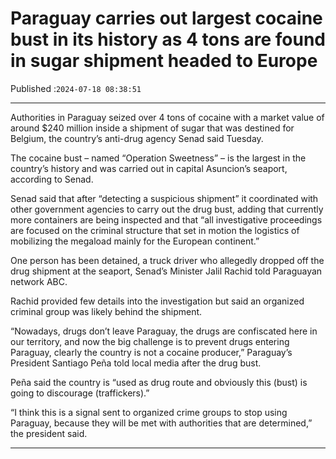 # Paraguay carries out largest cocaine bust in its history as 4 tons are found in sugar shipment headed to Europe

Published :`2024-07-18 08:38:51`

---

Authorities in Paraguay seized over 4 tons of cocaine with a market value of around $240 million inside a shipment of sugar that was destined for Belgium, the country’s anti-drug agency Senad said Tuesday.

The cocaine bust – named “Operation Sweetness” – is the largest in the country’s history and was carried out in capital Asuncion’s seaport, according to Senad.

Senad said that after “detecting a suspicious shipment” it coordinated with other government agencies to carry out the drug bust, adding that currently more containers are being inspected and that “all investigative proceedings are focused on the criminal structure that set in motion the logistics of mobilizing the megaload mainly for the European continent.”

One person has been detained, a truck driver who allegedly dropped off the drug shipment at the seaport, Senad’s Minister Jalil Rachid told Paraguayan network ABC.

Rachid provided few details into the investigation but said an organized criminal group was likely behind the shipment.

“Nowadays, drugs don’t leave Paraguay, the drugs are confiscated here in our territory, and now the big challenge is to prevent drugs entering Paraguay, clearly the country is not a cocaine producer,” Paraguay’s President Santiago Peña told local media after the drug bust.

Peña said the country is “used as drug route and obviously this (bust) is going to discourage (traffickers).”

“I think this is a signal sent to organized crime groups to stop using Paraguay, because they will be met with authorities that are determined,” the president said.

---

